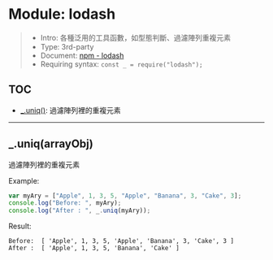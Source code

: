 # Module: lodash

> * Intro: 各種泛用的工具函數，如型態判斷、過濾陣列重複元素
> * Type: 3rd-party
> * Document: [npm - lodash](https://www.npmjs.com/package/lodash)
> * Requiring syntax: `const _ = require("lodash");`

## TOC
* [_.uniq()](#uniq): 過濾陣列裡的重複元素

---

<a name="uniq"></a>

## _.uniq(arrayObj)

過濾陣列裡的重複元素

Example:
````js
var myAry = ["Apple", 1, 3, 5, "Apple", "Banana", 3, "Cake", 3];
console.log("Before: ", myAry);
console.log("After : ", _.uniq(myAry));
````

Result:
````
Before:  [ 'Apple', 1, 3, 5, 'Apple', 'Banana', 3, 'Cake', 3 ]
After :  [ 'Apple', 1, 3, 5, 'Banana', 'Cake' ]
````